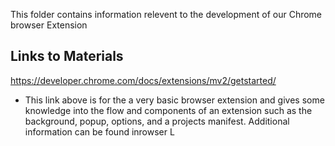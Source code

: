 This folder contains information relevent to the development of our Chrome browser Extension

## Links to Materials
https://developer.chrome.com/docs/extensions/mv2/getstarted/
- This link above is for the a very basic browser extension and gives some knowledge into the flow and components of an extension
such as the background, popup, options, and a projects manifest. Additional information can be found inrowser  L